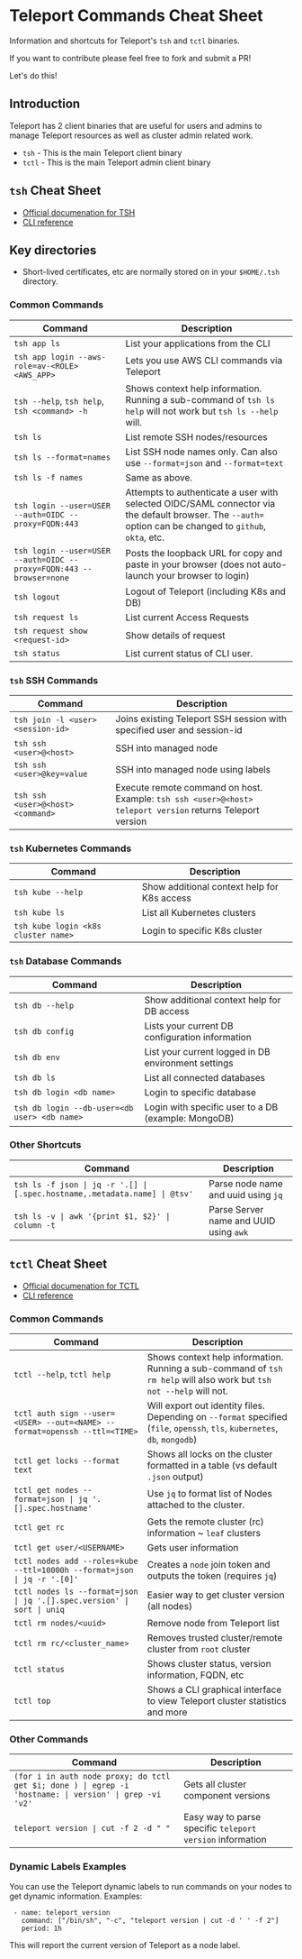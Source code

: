 # Teleport Commands Cheat Sheet
 Information and shortcuts for Teleport's `tsh` and `tctl` binaries.

If you want to contribute please feel free to fork and submit a PR!

Let's do this!

## Introduction

Teleport has 2 client binaries that are useful for users and admins to manage Teleport resources as well as cluster admin related work.

- `tsh` - This is the main Teleport client binary
- `tctl` - This is the main Teleport admin client binary

## `tsh` Cheat Sheet

- [Official documenation for TSH](https://goteleport.com/docs/server-access/guides/tsh/)
- [CLI reference](https://goteleport.com/docs/setup/reference/cli/)


## Key directories

- Short-lived certificates, etc are normally stored on in your `$HOME/.tsh` directory.

### Common Commands

| Command | Description |
| --- | ---
| `tsh app ls` | List your applications from the CLI
| `tsh app login --aws-role=av-<ROLE> <AWS_APP>` | Lets you use AWS CLI commands via Teleport
|`tsh --help`, `tsh help`, `tsh <command> -h` | Shows context help information. Running  a sub-command of `tsh ls help` will not work but `tsh ls --help` will.
| `tsh ls` | List remote SSH nodes/resources
| `tsh ls --format=names` | List SSH node names only. Can also use `--format=json` and `--format=text`
| `tsh ls -f names` | Same as above.
| `tsh login --user=USER --auth=OIDC --proxy=FQDN:443` | Attempts to authenticate a user with selected OIDC/SAML connector via the default browser. The `--auth=` option can be changed to `github`, `okta`, etc.
| `tsh login --user=USER --auth=OIDC --proxy=FQDN:443 --browser=none` | Posts the loopback URL for copy and paste in your browser (does not auto-launch your browser to login)
| `tsh logout` | Logout of Teleport (including K8s and DB)
| `tsh request ls` | List current Access Requests
| `tsh request show <request-id>` | Show details of request
| `tsh status` | List current status of CLI user.

### `tsh` SSH Commands

| Command | Description |
| --- | ---
| `tsh join -l <user> <session-id>` | Joins existing Teleport SSH session with specified user and session-id
| `tsh ssh <user>@<host>` | SSH into managed node
| `tsh ssh <user>@key=value` | SSH into managed node using labels
| `tsh ssh <user>@<host> <command>` | Execute remote command on host. Example: `tsh ssh <user>@<host> teleport version` returns Teleport version


### `tsh` Kubernetes Commands

| Command | Description |
| --- | ---
| `tsh kube --help` | Show additional context help for K8s access
| `tsh kube ls` | List all Kubernetes clusters
| `tsh kube login <k8s cluster name>` | Login to specific K8s cluster

### `tsh` Database Commands

| Command | Description |
| --- | ---
| `tsh db --help` | Show additional context help for DB access
| `tsh db config` | Lists your current DB configuration information
| `tsh db env` | List your current logged in DB environment settings
| `tsh db ls` | List all connected databases
| `tsh db login <db name>` | Login to specific database
| `tsh db login --db-user=<db user> <db name>` | Login with specific user to a DB (example: MongoDB)

### Other Shortcuts

| Command | Description |
| --- | ---
| `tsh ls -f json \| jq -r '.[] \| [.spec.hostname,.metadata.name] \| @tsv'` | Parse node name and uuid using `jq`
| `tsh ls -v \| awk '{print $1, $2}' \| column -t` | Parse Server name and UUID using `awk`

## `tctl` Cheat Sheet

- [Official documenation for TCTL](https://goteleport.com/docs/server-access/guides/tctl/)
- [CLI reference](https://goteleport.com/docs/setup/reference/cli/)

### Common Commands

| Command | Description |
| --- | ---
|`tctl --help`, `tctl help` | Shows context help information. Running  a sub-command of `tsh rm help` will also work but `tsh not --help` will not.
| `tctl auth sign --user=<USER> --out=<NAME> --format=openssh --ttl=<TIME>` | Will export out identity files. Depending on `--format` specified (`file`, `openssh`, `tls`, `kubernetes`, `db`, `mongodb`)
| `tctl get locks --format text` | Shows all locks on the cluster formatted in a table (vs default `.json` output)
| `tctl get nodes --format=json \| jq '.[].spec.hostname'` | Use `jq` to format list of Nodes attached to the cluster.
| `tctl get rc` | Gets the remote cluster (rc) information ~ `leaf` clusters
| `tctl get user/<USERNAME>` | Gets user information
| `tctl nodes add --roles=kube --ttl=10000h --format=json \| jq -r '.[0]'` | Creates a `node` join token and outputs the token (requires `jq`)
| `tctl nodes ls --format=json \| jq '.[].spec.version' \| sort \| uniq` | Easier way to get cluster version (all nodes)
| `tctl rm nodes/<uuid>` | Remove node from Teleport list
| `tctl rm rc/<cluster_name>` | Removes trusted cluster/remote cluster from `root` cluster
| `tctl status` | Shows cluster status, version information, FQDN, etc
| `tctl top` | Shows a CLI graphical interface to view Teleport cluster statistics and more

### Other Commands

| Command | Description |
| --- | --- |
| `(for i in auth node proxy; do tctl get $i; done ) \| egrep -i 'hostname: \| version' \| grep -vi 'v2'` | Gets all cluster component versions
| `teleport version \| cut -f 2 -d " "` | Easy way to parse specific `teleport version` information


### Dynamic Labels Examples

You can use the Teleport dynamic labels to run commands on your nodes to get dynamic information. Examples:

     - name: teleport_version
       command: ["/bin/sh", "-c", "teleport version | cut -d ' ' -f 2"]
       period: 1h

This will report the current version of Teleport as a node label.